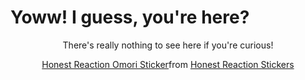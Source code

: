 # Yoww! I guess, you're here?

<p style="text-align: center;"> There's really nothing to see here if you're curious! </p>

<div align="center"> 
    <div class="tenor-gif-embed" data-postid="27123682" data-share-method="host" data-aspect-ratio="0.846875" data-width="100%"><a href="https://tenor.com/view/honest-reaction-omori-gif-27123682">Honest Reaction Omori Sticker</a>from <a href="https://tenor.com/search/honest+reaction-stickers">Honest Reaction Stickers</a></div> <script type="text/javascript" async src="https://tenor.com/embed.js"></script>
</div>





<!-- Proudly created with GPRM ( https://gprm.itsvg.in ) -->
<!-- Proudly created with GPRM ( https://gprm.itsvg.in ) --> 
